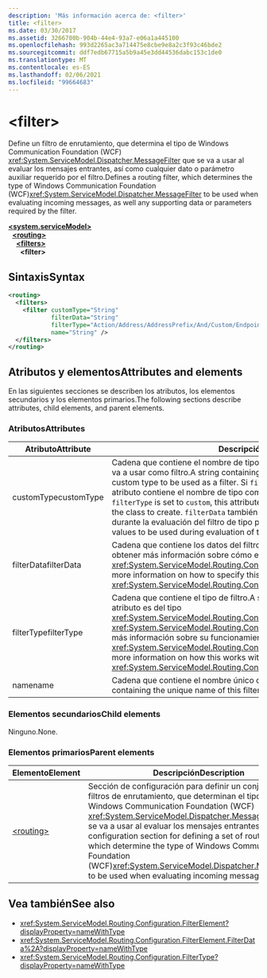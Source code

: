```yaml
---
description: 'Más información acerca de: <filter>'
title: <filter>
ms.date: 03/30/2017
ms.assetid: 3266700b-904b-44e4-93a7-e06a1a445100
ms.openlocfilehash: 993d2265ac3a714475e8cbe9e8a2c3f93c46bde2
ms.sourcegitcommit: ddf7edb67715a5b9a45e3dd44536dabc153c1de0
ms.translationtype: MT
ms.contentlocale: es-ES
ms.lasthandoff: 02/06/2021
ms.locfileid: "99664683"
---
```

# \<filter>

<span data-ttu-id="3ca72-102">Define un filtro de enrutamiento, que determina el tipo de Windows Communication Foundation (WCF) <xref:System.ServiceModel.Dispatcher.MessageFilter> que se va a usar al evaluar los mensajes entrantes, así como cualquier dato o parámetro auxiliar requerido por el filtro.</span><span class="sxs-lookup"><span data-stu-id="3ca72-102">Defines a routing filter, which determines the type of Windows Communication Foundation (WCF)<xref:System.ServiceModel.Dispatcher.MessageFilter> to be used when evaluating incoming messages, as well any supporting data or parameters required by the filter.</span></span>

[**\<system.serviceModel>**](system-servicemodel.md)\
&nbsp;&nbsp;[**\<routing>**](routing.md)\
&nbsp;&nbsp;&nbsp;&nbsp;[**\<filters>**](filters-of-routing.md)\
&nbsp;&nbsp;&nbsp;&nbsp;&nbsp;&nbsp;**\<filter>**  
  
## <a name="syntax"></a><span data-ttu-id="3ca72-103">Sintaxis</span><span class="sxs-lookup"><span data-stu-id="3ca72-103">Syntax</span></span>  
  
```xml  
<routing>
  <filters>
    <filter customType="String"
            filterData="String"
            filterType="Action/Address/AddressPrefix/And/Custom/Endpoint/MatchAll/XPath"
            name="String" />
  </filters>
</routing>
```  
  
## <a name="attributes-and-elements"></a><span data-ttu-id="3ca72-104">Atributos y elementos</span><span class="sxs-lookup"><span data-stu-id="3ca72-104">Attributes and elements</span></span>

<span data-ttu-id="3ca72-105">En las siguientes secciones se describen los atributos, los elementos secundarios y los elementos primarios.</span><span class="sxs-lookup"><span data-stu-id="3ca72-105">The following sections describe attributes, child elements, and parent elements.</span></span>

### <a name="attributes"></a><span data-ttu-id="3ca72-106">Atributos</span><span class="sxs-lookup"><span data-stu-id="3ca72-106">Attributes</span></span>

| <span data-ttu-id="3ca72-107">Atributo</span><span class="sxs-lookup"><span data-stu-id="3ca72-107">Attribute</span></span>  | <span data-ttu-id="3ca72-108">Descripción</span><span class="sxs-lookup"><span data-stu-id="3ca72-108">Description</span></span> |
| ---------- | ----------- |
| <span data-ttu-id="3ca72-109">customType</span><span class="sxs-lookup"><span data-stu-id="3ca72-109">customType</span></span> | <span data-ttu-id="3ca72-110">Cadena que contiene el nombre de tipo completo del tipo personalizado que se va a usar como filtro.</span><span class="sxs-lookup"><span data-stu-id="3ca72-110">A string containing the fully qualified type name of the custom type to be used as a filter.</span></span> <span data-ttu-id="3ca72-111">Si `filterType` está establecido en `custom` , este atributo contiene el nombre de tipo completo de la clase que se va a crear.</span><span class="sxs-lookup"><span data-stu-id="3ca72-111">If `filterType` is set to `custom`, this attribute contains the fully qualified type name of the class to create.</span></span>  <span data-ttu-id="3ca72-112">`filterData` también puede contener valores que se van a usar durante la evaluación del filtro de tipo personalizado.</span><span class="sxs-lookup"><span data-stu-id="3ca72-112">`filterData` may also contain values to be used during evaluation of the custom type filter.</span></span> |
| <span data-ttu-id="3ca72-113">filterData</span><span class="sxs-lookup"><span data-stu-id="3ca72-113">filterData</span></span> | <span data-ttu-id="3ca72-114">Cadena que contiene los datos del filtro.</span><span class="sxs-lookup"><span data-stu-id="3ca72-114">A string containing the filter data.</span></span> <span data-ttu-id="3ca72-115">Para obtener más información sobre cómo especificar este atributo, vea <xref:System.ServiceModel.Routing.Configuration.FilterElement.FilterData%2A>.</span><span class="sxs-lookup"><span data-stu-id="3ca72-115">For more information on how to specify this attribute, see <xref:System.ServiceModel.Routing.Configuration.FilterElement.FilterData%2A>.</span></span> |
| <span data-ttu-id="3ca72-116">filterType</span><span class="sxs-lookup"><span data-stu-id="3ca72-116">filterType</span></span> | <span data-ttu-id="3ca72-117">Cadena que contiene el tipo de filtro.</span><span class="sxs-lookup"><span data-stu-id="3ca72-117">A string containing the filter type.</span></span> <span data-ttu-id="3ca72-118">Este atributo es del tipo <xref:System.ServiceModel.Routing.Configuration.FilterType>.</span><span class="sxs-lookup"><span data-stu-id="3ca72-118">This attribute is of <xref:System.ServiceModel.Routing.Configuration.FilterType> type.</span></span>  <span data-ttu-id="3ca72-119">Para obtener más información sobre su funcionamiento con el atributo `filterData`, vea <xref:System.ServiceModel.Routing.Configuration.FilterElement.FilterData%2A>.</span><span class="sxs-lookup"><span data-stu-id="3ca72-119">For more information on how this works with the `filterData` attribute, see <xref:System.ServiceModel.Routing.Configuration.FilterElement.FilterData%2A>.</span></span> |
| <span data-ttu-id="3ca72-120">name</span><span class="sxs-lookup"><span data-stu-id="3ca72-120">name</span></span>       | <span data-ttu-id="3ca72-121">Cadena que contiene el nombre único de este elemento de filtro.</span><span class="sxs-lookup"><span data-stu-id="3ca72-121">A string containing the unique name of this filter element.</span></span> |

### <a name="child-elements"></a><span data-ttu-id="3ca72-122">Elementos secundarios</span><span class="sxs-lookup"><span data-stu-id="3ca72-122">Child elements</span></span>

<span data-ttu-id="3ca72-123">Ninguno.</span><span class="sxs-lookup"><span data-stu-id="3ca72-123">None.</span></span>

### <a name="parent-elements"></a><span data-ttu-id="3ca72-124">Elementos primarios</span><span class="sxs-lookup"><span data-stu-id="3ca72-124">Parent elements</span></span>

| <span data-ttu-id="3ca72-125">Elemento</span><span class="sxs-lookup"><span data-stu-id="3ca72-125">Element</span></span> | <span data-ttu-id="3ca72-126">Descripción</span><span class="sxs-lookup"><span data-stu-id="3ca72-126">Description</span></span> |
| ------- | ----------- |
| [\<routing>](routing.md) | <span data-ttu-id="3ca72-127">Sección de configuración para definir un conjunto de filtros de enrutamiento, que determinan el tipo de Windows Communication Foundation (WCF) <xref:System.ServiceModel.Dispatcher.MessageFilter> que se va a usar al evaluar los mensajes entrantes.</span><span class="sxs-lookup"><span data-stu-id="3ca72-127">A configuration section for defining a set of routing filters, which determine the type of Windows Communication Foundation (WCF)<xref:System.ServiceModel.Dispatcher.MessageFilter> to be used when evaluating incoming messages.</span></span> |

## <a name="see-also"></a><span data-ttu-id="3ca72-128">Vea también</span><span class="sxs-lookup"><span data-stu-id="3ca72-128">See also</span></span>

- <xref:System.ServiceModel.Routing.Configuration.FilterElement?displayProperty=nameWithType>
- <xref:System.ServiceModel.Routing.Configuration.FilterElement.FilterData%2A?displayProperty=nameWithType>
- <xref:System.ServiceModel.Routing.Configuration.FilterType?displayProperty=nameWithType>
